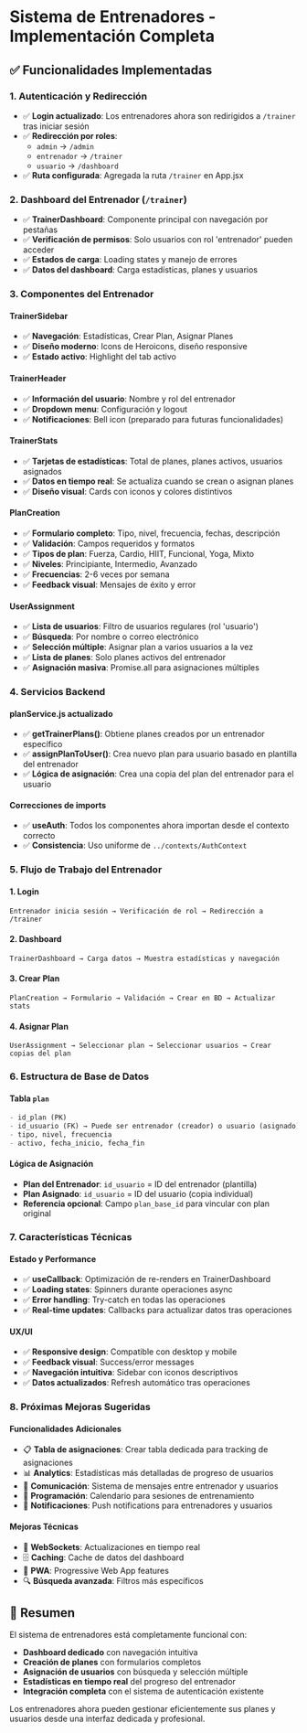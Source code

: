 # Sistema de Entrenadores - Implementación Completa

## ✅ Funcionalidades Implementadas

### 1. **Autenticación y Redirección**
- ✅ **Login actualizado**: Los entrenadores ahora son redirigidos a `/trainer` tras iniciar sesión
- ✅ **Redirección por roles**: 
  - `admin` → `/admin`
  - `entrenador` → `/trainer` 
  - `usuario` → `/dashboard`
- ✅ **Ruta configurada**: Agregada la ruta `/trainer` en App.jsx

### 2. **Dashboard del Entrenador (`/trainer`)**
- ✅ **TrainerDashboard**: Componente principal con navegación por pestañas
- ✅ **Verificación de permisos**: Solo usuarios con rol 'entrenador' pueden acceder
- ✅ **Estados de carga**: Loading states y manejo de errores
- ✅ **Datos del dashboard**: Carga estadísticas, planes y usuarios

### 3. **Componentes del Entrenador**

#### **TrainerSidebar**
- ✅ **Navegación**: Estadísticas, Crear Plan, Asignar Planes
- ✅ **Diseño moderno**: Icons de Heroicons, diseño responsive
- ✅ **Estado activo**: Highlight del tab activo

#### **TrainerHeader**
- ✅ **Información del usuario**: Nombre y rol del entrenador
- ✅ **Dropdown menu**: Configuración y logout
- ✅ **Notificaciones**: Bell icon (preparado para futuras funcionalidades)

#### **TrainerStats**
- ✅ **Tarjetas de estadísticas**: Total de planes, planes activos, usuarios asignados
- ✅ **Datos en tiempo real**: Se actualiza cuando se crean o asignan planes
- ✅ **Diseño visual**: Cards con iconos y colores distintivos

#### **PlanCreation**
- ✅ **Formulario completo**: Tipo, nivel, frecuencia, fechas, descripción
- ✅ **Validación**: Campos requeridos y formatos
- ✅ **Tipos de plan**: Fuerza, Cardio, HIIT, Funcional, Yoga, Mixto
- ✅ **Niveles**: Principiante, Intermedio, Avanzado
- ✅ **Frecuencias**: 2-6 veces por semana
- ✅ **Feedback visual**: Mensajes de éxito y error

#### **UserAssignment**
- ✅ **Lista de usuarios**: Filtro de usuarios regulares (rol 'usuario')
- ✅ **Búsqueda**: Por nombre o correo electrónico
- ✅ **Selección múltiple**: Asignar plan a varios usuarios a la vez
- ✅ **Lista de planes**: Solo planes activos del entrenador
- ✅ **Asignación masiva**: Promise.all para asignaciones múltiples

### 4. **Servicios Backend**

#### **planService.js actualizado**
- ✅ **getTrainerPlans()**: Obtiene planes creados por un entrenador específico
- ✅ **assignPlanToUser()**: Crea nuevo plan para usuario basado en plantilla del entrenador
- ✅ **Lógica de asignación**: Crea una copia del plan del entrenador para el usuario

#### **Correcciones de imports**
- ✅ **useAuth**: Todos los componentes ahora importan desde el contexto correcto
- ✅ **Consistencia**: Uso uniforme de `../contexts/AuthContext`

### 5. **Flujo de Trabajo del Entrenador**

#### **1. Login**
```
Entrenador inicia sesión → Verificación de rol → Redirección a /trainer
```

#### **2. Dashboard**
```
TrainerDashboard → Carga datos → Muestra estadísticas y navegación
```

#### **3. Crear Plan**
```
PlanCreation → Formulario → Validación → Crear en BD → Actualizar stats
```

#### **4. Asignar Plan**
```
UserAssignment → Seleccionar plan → Seleccionar usuarios → Crear copias del plan
```

### 6. **Estructura de Base de Datos**

#### **Tabla `plan`**
```sql
- id_plan (PK)
- id_usuario (FK) → Puede ser entrenador (creador) o usuario (asignado)
- tipo, nivel, frecuencia
- activo, fecha_inicio, fecha_fin
```

#### **Lógica de Asignación**
- **Plan del Entrenador**: `id_usuario` = ID del entrenador (plantilla)
- **Plan Asignado**: `id_usuario` = ID del usuario (copia individual)
- **Referencia opcional**: Campo `plan_base_id` para vincular con plan original

### 7. **Características Técnicas**

#### **Estado y Performance**
- ✅ **useCallback**: Optimización de re-renders en TrainerDashboard
- ✅ **Loading states**: Spinners durante operaciones async
- ✅ **Error handling**: Try-catch en todas las operaciones
- ✅ **Real-time updates**: Callbacks para actualizar datos tras operaciones

#### **UX/UI**
- ✅ **Responsive design**: Compatible con desktop y mobile
- ✅ **Feedback visual**: Success/error messages
- ✅ **Navegación intuitiva**: Sidebar con iconos descriptivos
- ✅ **Datos actualizados**: Refresh automático tras operaciones

### 8. **Próximas Mejoras Sugeridas**

#### **Funcionalidades Adicionales**
- 📋 **Tabla de asignaciones**: Crear tabla dedicada para tracking de asignaciones
- 📊 **Analytics**: Estadísticas más detalladas de progreso de usuarios
- 💬 **Comunicación**: Sistema de mensajes entre entrenador y usuarios
- 📅 **Programación**: Calendario para sesiones de entrenamiento
- 📱 **Notificaciones**: Push notifications para entrenadores y usuarios

#### **Mejoras Técnicas**
- 🔄 **WebSockets**: Actualizaciones en tiempo real
- 🗄️ **Caching**: Cache de datos del dashboard
- 📱 **PWA**: Progressive Web App features
- 🔍 **Búsqueda avanzada**: Filtros más específicos

## 🎯 Resumen

El sistema de entrenadores está completamente funcional con:
- **Dashboard dedicado** con navegación intuitiva
- **Creación de planes** con formularios completos
- **Asignación de usuarios** con búsqueda y selección múltiple
- **Estadísticas en tiempo real** del progreso del entrenador
- **Integración completa** con el sistema de autenticación existente

Los entrenadores ahora pueden gestionar eficientemente sus planes y usuarios desde una interfaz dedicada y profesional.
